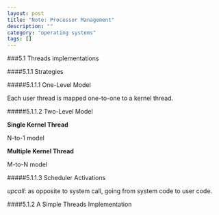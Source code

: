 ```yaml
---
layout: post
title: "Note: Processor Management"
description: ""
category: "operating systems"
tags: []
---
```


###5.1 Threads implementations

####5.1.1 Strategies

#####5.1.1.1 One-Level Model

Each user thread is mapped one-to-one to a kernel thread.

#####5.1.1.2 Two-Level Model

**Single Kernel Thread**

N-to-1 model

**Multiple Kernel Thread**

M-to-N model

#####5.1.1.3 Scheduler Activations

_upcall_: as opposite to system call, going from system code to user code.

####5.1.2 A Simple Threads Implementation



